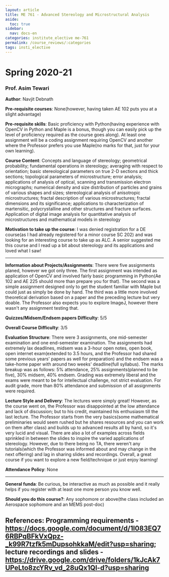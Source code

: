 ```yaml
---
layout: article
title: ME 761 - Advanced Stereology and Microstructural Analysis
aside:
  toc: true
sidebar:
  nav: docs-en
categories: institute_elective me-761
permalink: /course_reviews/:categories
tags: insti_elective
---
```


# Spring 2020-21
### Prof. Asim Tewari
**Author**: Navjit Debnath

**Pre-requisite courses**: None(however, having taken AE 102 puts you at a slight advantage)

**Pre-requisite skills**: Basic proficiency with Python(having experience with OpenCV in Python and Maple is a bonus, though you can easily pick up the level of proficiency required as the course goes along). At least one assignment will be a coding assignment requiring OpenCV and another where the Professor prefers you use Maple(no marks for that, just for your own learning). 

**Course Content**: Concepts and language of stereology; geometrical probability; fundamental operations in stereology; averaging with respect to orientation; basic stereological parameters on true 2-D sections and thick sections; topological parameters of microstructure; error analysis; applications of analysis of optical, scanning and transmission electron micrographs; numerical density and size distribution of particles and grains of various shapes and sizes; stereological analysis of anisotropic microstructures; fractal description of various microstructures; fractal dimensions and its significance; applications to characterization of martensitic, polycrystalline and other structures and fracture surfaces. Application of digital image analysis for quantitative analysis of microstructures and mathematical models in stereology

**Motivation to take up the course**: I was denied registration for a DE course(as I had already registered for a minor course SC 202) and was looking for an interesting course to take up as ALC. A senior suggested me this course and I read up a bit about stereology and its applications and loved what I saw! 

---

**Information about Projects/Assignments**: There were five assignments planed, however we got only three. The first assignment was intended as application of OpenCV and involved fairly basic programming in Python(Ae 102 and AE 225 should more than prepare you for that). The second was a simple assignment designed only to get the student familiar with Maple but could just as simply be done by hand. The third was a little more involved theoretical derivation based on a paper and the preceding lecture but very doable. The Professor also expects you to explore ImageJ, however there wasn't any assignment testing that.


**Quizzes/Midsem/Endsem papers Difficulty**: 5/5

**Overall Course Difficulty**: 3/5

**Evaluation Structure**:
There were 3 assignments, one mid-semester examination and one end-semester examination. The assignments had extremely lax deadlines, midsem was a 3-hour open notes, open book, open internet exam(extended to 3.5 hours, and the Professor had shared some previous years' papers as well for preparation) and the endsem was a take-home paper with around two weeks' deadline(full syllabus). The marks breakup was as follows: 5% attendance, 25% assignments(planned to be five), 30% midsem, 40% endsem. Grading was extremely liberal and the exams were meant to be for intellectual challenge, not strict evaluation. For audit grade, more than 80% attendance and submission of all assignments were required.

**Lecture Style and Delivery**:
The lectures were simply great! However, as the course went on, the Professor was disappointed at the low attendance and lack of discussion; but to his credit, maintained his enthusiasm till the last lecture. The Professor starts from the very basics(some mathematical preliminaries would seem rushed but he shares resources and you can work on them after class) and builds up to advanced results all by hand, so it's very lucid and visual. There are also a lot of examples across fields sprinkled in between the slides to inspire the varied applications of stereology. However, due to there being no TA, there weren't any tutorials(which the Professor was informed about and may change in the next offering) and lag in sharing slides and recordings. Overall, a great course if you want to explore a new field/technique or just enjoy learning!

**Attendance Policy**: None

---

**General funda**: Be curious, be interactive as much as possible and it really helps if you register with at least one more person you know well.

**Should you do this course?**: Any sophomore or above(the class included an Aerospace sophomore and an MEMS post-doc)

**References**: Programming requirements - https://docs.google.com/document/d/1I083EQ76RBPqBFkVxQpz-_k99R7tzfk5mDupsohkkaM/edit?usp=sharing; lecture recordings and slides - https://drive.google.com/drive/folders/1kJcAk7UPeLto8zcYRv_vd_28uQx1Ql-d?usp=sharing
---
